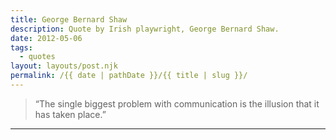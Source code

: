 ```yaml
---
title: George Bernard Shaw
description: Quote by Irish playwright, George Bernard Shaw.
date: 2012-05-06
tags: 
  - quotes
layout: layouts/post.njk
permalink: /{{ date | pathDate }}/{{ title | slug }}/
---
```


> “The single biggest problem with communication is the illusion that it has taken place.”

---
